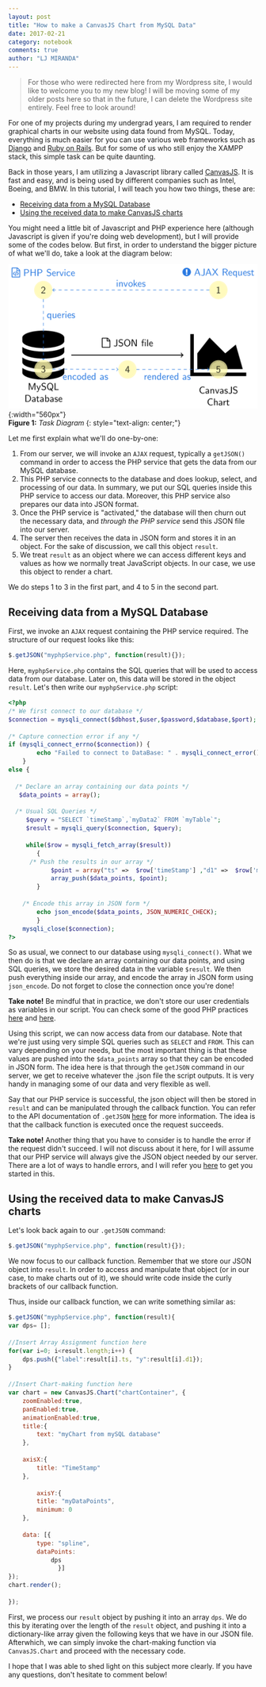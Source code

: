 ```yaml
---
layout: post
title: "How to make a CanvasJS Chart from MySQL Data"
date: 2017-02-21
category: notebook
comments: true
author: "LJ MIRANDA"
---
```


> For those who were redirected here from my Wordpress site, I would like to welcome you to my new blog! I will be moving some of my older posts here so that in the future,  I can delete the Wordpress site entirely. Feel free to look around!

For one of my projects during my undergrad years, I am required to render graphical charts in our website using data found from MySQL.
Today, everything is much easier for you can use various web frameworks such as [Django](https://www.djangoproject.com/) and [Ruby on Rails](http://rubyonrails.org/). But for some of us who still enjoy the XAMPP stack, this simple task can be quite daunting.

Back in those years, I am utilizing a Javascript library called [CanvasJS](http://canvasjs.com/). It is fast and easy, and is being used by
different companies such as Intel, Boeing, and BMW. In this tutorial, I will teach you how two things, these are:

- [Receiving data from a MySQL Database](#receive)
- [Using the received data to make CanvasJS charts](#chart)

You might need a little bit of Javascript and PHP experience here (although Javascript is given if you're doing web development), but I will
provide some of the codes below. But first, in order to understand the bigger picture of what we'll do, take a look at the diagram below:

![Diagram](/assets/png/tuts/canvasjstogui.png){:width="560px"}  
__Figure 1:__ _Task Diagram_
{: style="text-align: center;"}

Let me first explain what we'll do one-by-one:
1. From our server, we will invoke an `AJAX` request, typically a `getJSON()` command in order to access the PHP service that gets the data from our MySQL database.
2. This PHP service connects to the database and does lookup, select, and processing of our data. In summary, we put our SQL queries inside this PHP service to access our data. Moreover, this PHP service also prepares our data into JSON format.
3. Once the PHP service is "activated," the database will then churn out the necessary data, and _through the PHP service_ send this JSON file into our server.
4. The server then receives the data in JSON form and stores it in an object. For the sake of discussion, we call this object `result`.
5. We treat `result` as an object where we can access different keys and values as how we normally treat JavaScript objects. In our case, we use this object to render a chart.

We do steps 1 to 3 in the first part, and 4 to 5 in the second part.

## <a name="receive"></a> Receiving data from a MySQL Database
First, we invoke an `AJAX` request containing the PHP service required. The structure of our request looks like this:

```javascript
$.getJSON("myphpService.php", function(result){});
```

Here, `myphpService.php` contains the SQL queries that will be used to access data from our database. Later on, this data will be stored in the object `result`. Let's then write our `myphpService.php` script:

```php
<?php
/* We first connect to our database */
$connection = mysqli_connect($dbhost,$user,$password,$database,$port);

/* Capture connection error if any */
if (mysqli_connect_errno($connection)) {
        echo "Failed to connect to DataBase: " . mysqli_connect_error();
    }
else {

  /* Declare an array containing our data points */
   $data_points = array();

  /* Usual SQL Queries */
     $query = "SELECT `timeStamp`,`myData2` FROM `myTable`";
     $result = mysqli_query($connection, $query);

     while($row = mysqli_fetch_array($result))
        {        
      /* Push the results in our array */
            $point = array("ts" =>  $row['timeStamp'] ,"d1" =>  $row['myData1']);
            array_push($data_points, $point);
        }

    /* Encode this array in JSON form */
        echo json_encode($data_points, JSON_NUMERIC_CHECK);
        }
    mysqli_close($connection);
?>
```

So as usual, we connect to our database using `mysqli_connect()`. What we then do is that we declare an array containing our data points, and using SQL queries, we store the desired data in the variable `$result`. We then push everything inside our array, and encode the array in JSON form using `json_encode`. Do not forget to close the connection once you're done!

<div class="alert alert-warning">
  <strong>Take note!</strong> Be mindful that in practice, we don't store our user credentials as variables in our script. You can check some of the good PHP practices <a href="https://www.binpress.com/tutorial/using-php-with-mysql-the-right-way/17" class="alert-link">here</a> and <a href="https://phpbestpractices.org/" class="alert-link">here</a>.
</div>

Using this script, we can now access data from our database. Note that we're just using very simple SQL queries such as `SELECT` and `FROM`. This can vary depending on your needs, but the most important thing is that these values are pushed into the `$data_points` array so that they can be encoded in JSON form. The idea here is that through the `getJSON` command in our server, we get to receive whatever the .json file the script outputs. It is very handy in managing some of our data and very flexible as well.

Say that our PHP service is successful, the json object will then be stored in `result` and can be manipulated through the callback function. You can refer to the API documentation of `.getJSON` [here](http://api.jquery.com/jquery.getjson/) for more information. The idea is that the callback function is executed once the request succeeds.  

<div class="alert alert-warning">
  <strong>Take note!</strong>
Another thing that you have to consider is to handle the error if the request didn't succeed. I will not discuss about it here, for I will assume that our PHP service will always give the JSON object needed by our server. There are a lot of ways to handle errors, and I will refer you <a href="http://stackoverflow.com/questions/1740218/error-handling-in-getjson-calls">here</a> to get you started in this.
</div>

## <a name="chart"></a> Using the received data to make CanvasJS charts

Let's look back again to our `.getJSON` command:

```javascript
$.getJSON("myphpService.php", function(result){});
```

We now focus to our callback function. Remember that we store our JSON object into `result`. In order to access and manipulate that object (or in our case, to make charts out of it), we should write code inside the curly brackets of our callback function.

Thus, inside our callback function, we can write something similar as:

```javascript
$.getJSON("myphpService.php", function(result){
var dps= [];

//Insert Array Assignment function here
for(var i=0; i<result.length;i++) {
    dps.push({"label":result[i].ts, "y":result[i].d1});
}

//Insert Chart-making function here
var chart = new CanvasJS.Chart("chartContainer", {
    zoomEnabled:true,
    panEnabled:true,
    animationEnabled:true,
    title:{
        text: "myChart from mySQL database"
    },

    axisX:{
        title: "TimeStamp"
    },

        axisY:{
        title: "myDataPoints",
        minimum: 0
    },

    data: [{
        type: "spline",
        dataPoints:
            dps
              }]
});
chart.render();

});
```
First, we process our `result` object by pushing it into an array `dps`. We do this by iterating over the length of the `result` object, and pushing it into a dictionary-like array given the following keys that we have in our JSON file. Afterwhich, we can simply invoke the chart-making function via `CanvasJS.Chart` and proceed with the necessary code.

I hope that I was able to shed light on this subject more clearly. If you have any questions, don't hesitate to comment below!
